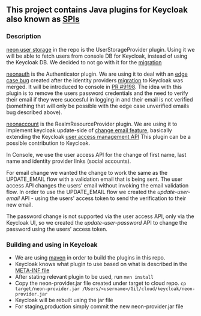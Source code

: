 ## This project contains Java plugins for Keycloak also known as [SPIs](https://www.keycloak.org/docs/latest/server_development/index.html#_providers)

### Description
[neon user storage](src/main/java/neon) in the repo is the UserStorageProvider plugin. 
Using it we will be able to fetch users from console DB for Keycloak, instead of using the Keycloak DB.
We decided to not go with it for the [migration](https://github.com/neondatabase/cloud/pull/8389)

[neonauth](src/main/java/neonauth) is the Authenticator plugin. 
We are using it to deal with an [edge case bug](https://github.com/neondatabase/cloud/issues/9100) created after the identity providers [migration](https://github.com/neondatabase/cloud/pull/8389) to Keycloak was merged.
It will be introduced to console in [PR #9198](https://github.com/neondatabase/cloud/pull/9198).
The idea with this plugin is to remove the users password credentials and the need to verify their email if they were succesful in logging in and their email is not verified (something that will only be possible with the edge case unverified emails bug described above).

[neonaccount](src/main/java/neonaccount) is the RealmResourceProvider plugin.
We are using it to implement keycloak update-side of [change email feature](https://github.com/neondatabase/cloud/issues/4541),
basically extending the Keycloak [user access management API](https://keycloak.discourse.group/t/is-there-a-way-for-a-user-to-do-remove-an-optional-otp-configured/23382/2?u=adg92)
This plugin can be a possible contribution to Keycloak.

In Console, we use the user access API for the change of first name, last name and identity provider links (social accounts).

For email change we wanted the change to work the same as the UPDATE_EMAIL flow with a validation email that is being sent.
The user access API changes the users' email without invoking the email validation flow.
In order to use the UPDATE_EMAIL flow we created the _update-user-email_ API - using the users' access token to send the verification to their new email.

The password change is not supported via the user access API, only via the Keycloak UI,
so we created the _update-user-password_ API to change the password using the users' access token.

### Building and using in Keycloak
* We are using [maven](pom.xml) in order to build the plugins in this repo.
* Keycloak knows what plugin to use based on what is described in the [META-INF file](src/main/resources/META-INF/services)
* After stating relevant plugin to be used, run `mvn install`
* Copy the neon-provider.jar file created under target to cloud repo.
  `cp target/neon-provider.jar /Users/<username>/Git/cloud/keycloak/neon-provider.jar`
* Keycloak will be rebuilt using the jar file
* For staging,production simply commit the new neon-provider.jar file